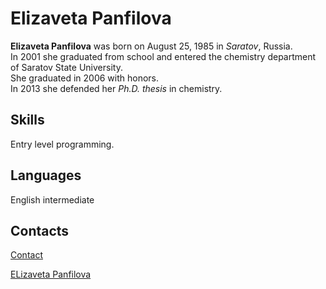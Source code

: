 # Elizaveta Panfilova 
**Elizaveta Panfilova** was born on August 25, 1985 in *Saratov*, Russia. <br/>
In 2001 she graduated from school and entered the chemistry department of Saratov State University. <br/> She graduated in 2006 with honors.<br/>
In 2013 she defended her *Ph.D. thesis* in chemistry.
## Skills
Entry level programming.
## Languages
English intermediate


## Contacts
[Contact](https://m.vk.com/panfilova1985)

[ELizaveta Panfilova](https://ibppm.ru/news/272-molodoy-uchenyy-ibfrm-ran-pobedil-v-konkurse-loreal-unesco-dlya-zhenschin-v-nauke.html)
